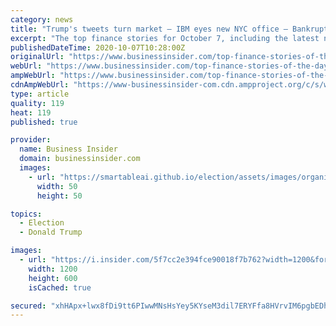 ```yaml
---
category: news
title: "Trump's tweets turn market — IBM eyes new NYC office — Bankruptcy consulting booms"
excerpt: "The top finance stories for October 7, including the latest news on IBM's interest in NYC offices and law firms' recruitment of summer associates."
publishedDateTime: 2020-10-07T10:28:00Z
originalUrl: "https://www.businessinsider.com/top-finance-stories-of-the-day-for-october-7-2020-10"
webUrl: "https://www.businessinsider.com/top-finance-stories-of-the-day-for-october-7-2020-10"
ampWebUrl: "https://www.businessinsider.com/top-finance-stories-of-the-day-for-october-7-2020-10?amp"
cdnAmpWebUrl: "https://www-businessinsider-com.cdn.ampproject.org/c/s/www.businessinsider.com/top-finance-stories-of-the-day-for-october-7-2020-10?amp"
type: article
quality: 119
heat: 119
published: true

provider:
  name: Business Insider
  domain: businessinsider.com
  images:
    - url: "https://smartableai.github.io/election/assets/images/organizations/businessinsider.com-50x50.jpg"
      width: 50
      height: 50

topics:
  - Election
  - Donald Trump

images:
  - url: "https://i.insider.com/5f7cc2e394fce90018f7b762?width=1200&format=jpeg"
    width: 1200
    height: 600
    isCached: true

secured: "xhHApx+lwx8fDi9tt6PIwwMNsHsYey5KYseM3dil7ERYFfa8HVrvIM6pgbEDhwU12m9qkhoWdJQIr48vWPsyAWQBh1y2+CfuGhpEr4gD0HMUc79XRD1H+oDvzHEeizCOCtyx40HBrGjYAu3Tp+EE8FHbdG/zZH/5v7Jtnv4r3Mx7gG0vH+vHHw+fTt4h7QIlwcqzr52cgeXLxBZDbRyKtO6KIqDbpkz5CDS7BPDDaKJuUwV7ztQ5jfycxs3Fv0qdOR9iesPxCgF2dvWfbwIFFGWFStt6F9cMcaSdfh6Oub95YSI2qRQsdR/DTYMKYyU9c/4wFUTW3Txemv7y7kEGKJaiBLtVLqC2k0BFmzsFsOc=;lYj513m7Z0RIsWLQ3fpVMg=="
---
```


